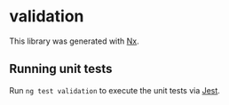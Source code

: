 # validation

This library was generated with [Nx](https://nx.dev).

## Running unit tests

Run `ng test validation` to execute the unit tests via [Jest](https://jestjs.io).
